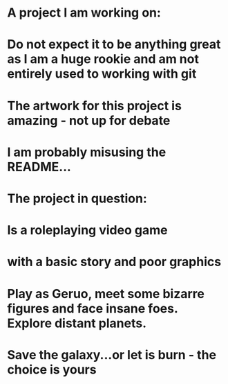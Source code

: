 # A project I am working on:
 # Do not expect it to be anything great as I am a huge rookie and am not entirely used to working with git
 # The artwork for this project is amazing - not up for debate
 # I am probably misusing the README...
#
 #
# The project in question:
 # Is a roleplaying video game
 # with a basic story and poor graphics
 # Play as Geruo, meet some bizarre figures and face insane foes. Explore distant planets.
 # Save the galaxy...or let is burn - the choice is yours
